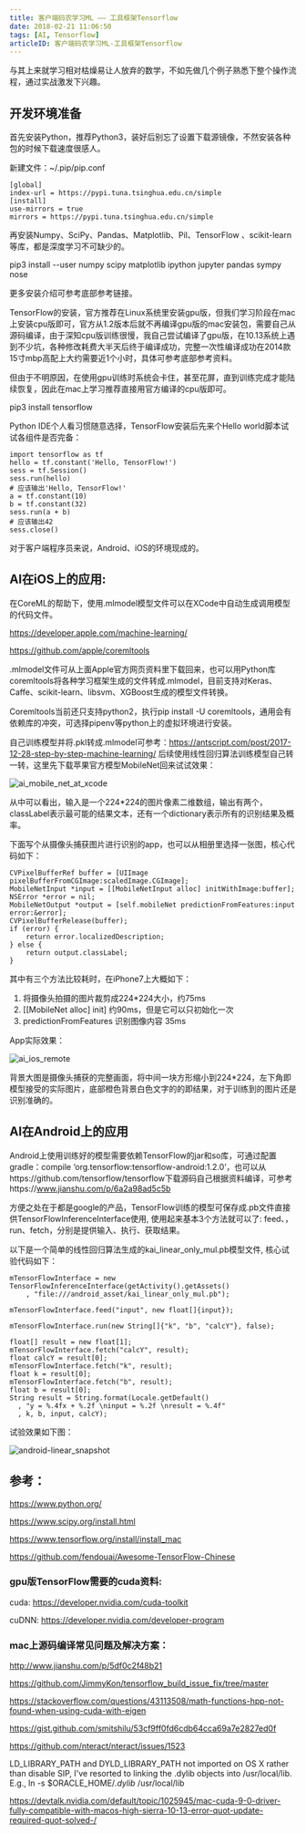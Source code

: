 ```yaml
---
title: 客户端码农学习ML —— 工具框架Tensorflow
date: 2018-02-21 11:06:50
tags: [AI, Tensorflow]
articleID: 客户端码农学习ML-工具框架Tensorflow
---
```


与其上来就学习相对枯燥易让人放弃的数学，不如先做几个例子熟悉下整个操作流程，通过实战激发下兴趣。

## 开发环境准备

首先安装Python，推荐Python3，装好后别忘了设置下载源镜像，不然安装各种包的时候下载速度很感人。

新建文件：~/.pip/pip.conf

```
[global]
index-url = https://pypi.tuna.tsinghua.edu.cn/simple
[install]
use-mirrors = true
mirrors = https://pypi.tuna.tsinghua.edu.cn/simple
```

再安装Numpy、SciPy、Pandas、Matplotlib、Pil、TensorFlow 、scikit-learn等库，都是深度学习不可缺少的。

<!--more-->

pip3 install --user numpy scipy matplotlib ipython jupyter pandas sympy nose

更多安装介绍可参考底部参考链接。

TensorFlow的安装，官方推荐在Linux系统里安装gpu版，但我们学习阶段在mac上安装cpu版即可，官方从1.2版本后就不再编译gpu版的mac安装包，需要自己从源码编译，由于深知cpu版训练很慢，我自己尝试编译了gpu版，在10.13系统上遇到不少坑，各种修改耗费大半天后终于编译成功，完整一次性编译成功在2014款15寸mbp高配上大约需要近1个小时，具体可参考底部参考资料。

但由于不明原因，在使用gpu训练时系统会卡住，甚至花屏，直到训练完成才能陆续恢复，因此在mac上学习推荐直接用官方编译的cpu版即可。

pip3 install tensorflow

Python IDE个人看习惯随意选择，TensorFlow安装后先来个Hello world脚本试试各组件是否完备：

```
import tensorflow as tf
hello = tf.constant('Hello, TensorFlow!')
sess = tf.Session()
sess.run(hello)
# 应该输出'Hello, TensorFlow!'
a = tf.constant(10)
b = tf.constant(32)
sess.run(a + b)
# 应该输出42
sess.close()
```

对于客户端程序员来说，Android、iOS的环境现成的。

## AI在iOS上的应用:

在CoreML的帮助下，使用.mlmodel模型文件可以在XCode中自动生成调用模型的代码文件。

https://developer.apple.com/machine-learning/

https://github.com/apple/coremltools

.mlmodel文件可从上面Apple官方网页资料里下载回来，也可以用Python库coremltools将各种学习框架生成的文件转成.mlmodel，目前支持对Keras、Caffe、scikit-learn、libsvm、XGBoost生成的模型文件转换。

Coremltools当前还只支持python2，执行pip install -U coremltools，通用会有依赖库的冲突，可选择pipenv等python上的虚拟环境进行安装。

自己训练模型并将.pkl转成.mlmodel可参考：https://antscript.com/post/2017-12-28-step-by-step-machine-learning/
后续使用线性回归算法训练模型自己转一转，这里先下载苹果官方模型MobileNet回来试试效果：


![ai_mobile_net_at_xcode](/images/ai_mobile_net_at_xcode.jpg)

从中可以看出，输入是一个224*224的图片像素二维数组，输出有两个，classLabel表示最可能的结果文本，还有一个dictionary表示所有的识别结果及概率。

下面写个从摄像头捕获图片进行识别的app，也可以从相册里选择一张图，核心代码如下：

```
CVPixelBufferRef buffer = [UIImage pixelBufferFromCGImage:scaledImage.CGImage];
MobileNetInput *input = [[MobileNetInput alloc] initWithImage:buffer];
NSError *error = nil;
MobileNetOutput *output = [self.mobileNet predictionFromFeatures:input error:&error];
CVPixelBufferRelease(buffer);
if (error) {
	return error.localizedDescription;
} else {
	return output.classLabel;
}    
```
其中有三个方法比较耗时，在iPhone7上大概如下：

1.  将摄像头拍摄的图片裁剪成224*224大小，约75ms
2.  [[MobileNet alloc] init]  约90ms，但是它可以只初始化一次
3.  predictionFromFeatures 识别图像内容 35ms

App实际效果：

![ai_ios_remote](/images/ai_ios_remote.jpg)

背景大图是摄像头捕获的完整画面，将中间一块方形缩小到224*224，左下角即模型接受的实际图片，底部橙色背景白色文字的的即结果，对于训练到的图片还是识别准确的。

## AI在Android上的应用

Android上使用训练好的模型需要依赖TensorFlow的jar和so库，可通过配置gradle：compile ‘org.tensorflow:tensorflow-android:1.2.0’，也可以从https://github.com/tensorflow/tensorflow下载源码自己根据资料编译，可参考https://www.jianshu.com/p/6a2a98ad5c5b

方便之处在于都是google的产品，TensorFlow训练的模型可保存成.pb文件直接供TensorFlowInferenceInterface使用, 使用起来基本3个方法就可以了: feed、，run、fetch，分别是提供输入、执行、获取结果。

以下是一个简单的线性回归算法生成的kai_linear_only_mul.pb模型文件, 核心试验代码如下：

```
mTensorFlowInterface = new TensorFlowInferenceInterface(getActivity().getAssets()
	, "file:///android_asset/kai_linear_only_mul.pb");
	
mTensorFlowInterface.feed("input", new float[]{input});

mTensorFlowInterface.run(new String[]{"k", "b", "calcY"}, false);

float[] result = new float[1];
mTensorFlowInterface.fetch("calcY", result);
float calcY = result[0];
mTensorFlowInterface.fetch("k", result);
float k = result[0];
mTensorFlowInterface.fetch("b", result);
float b = result[0];
String result = String.format(Locale.getDefault()
  , "y = %.4fx + %.2f \ninput = %.2f \nresult = %.4f"
  , k, b, input, calcY);
```

试验效果如下图：

![android-linear_snapshot](/images/android-linear_snapshot.jpg)

## 参考：
https://www.python.org/

https://www.scipy.org/install.html 

https://www.tensorflow.org/install/install_mac

https://github.com/fendouai/Awesome-TensorFlow-Chinese

### gpu版TensorFlow需要的cuda资料:

cuda: https://developer.nvidia.com/cuda-toolkit

cuDNN: https://developer.nvidia.com/developer-program

### mac上源码编译常见问题及解决方案：

http://www.jianshu.com/p/5df0c2f48b21

https://github.com/JimmyKon/tensorflow_build_issue_fix/tree/master

https://stackoverflow.com/questions/43113508/math-functions-hpp-not-found-when-using-cuda-with-eigen

https://gist.github.com/smitshilu/53cf9ff0fd6cdb64cca69a7e2827ed0f

https://github.com/nteract/nteract/issues/1523

LD_LIBRARY_PATH and DYLD_LIBRARY_PATH not imported on OS X
rather than disable SIP, I've resorted to linking the .dylib objects into /usr/local/lib. E.g., ln -s $ORACLE_HOME/*.dylib* /usr/local/lib

https://devtalk.nvidia.com/default/topic/1025945/mac-cuda-9-0-driver-fully-compatible-with-macos-high-sierra-10-13-error-quot-update-required-quot-solved-/




